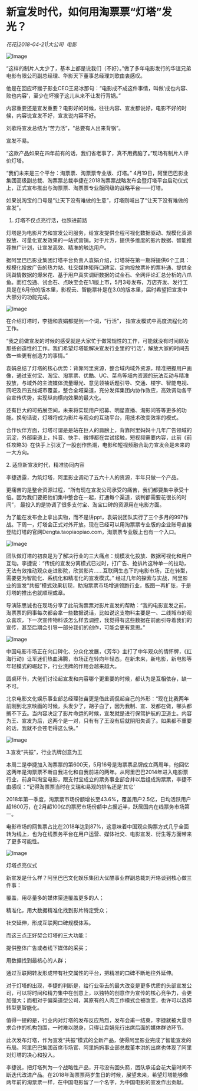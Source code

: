 # 新宣发时代，如何用淘票票“灯塔”发光？

*花花|2018-04-21|大公司 
                                                电影*

![Image](http://p3.pstatp.com/large/pgc-image/15243592047970a57c76bf9)

“这样的制片人太少了，基本上都是说我们（不好）。”做了多年电影发行的华谊兄弟电影有限公司副总经理、华影天下董事总经理刘歌由衷感叹。

他是在回应坏猴子影业CEO王易冰那句：“电影成不成这件事情，叫做‘成也内容、败也内容’，至少在坏猴子这儿从来不让发行背锅。”

内容重要还是宣发重要？电影好的时候，往往内容、宣发都说好，电影不好的时候，内容说宣发不好，宣发说内容不好。

刘歌将宣发总结为“苦力活”，“总要有人出来背锅”。

宣发不易。

“这款产品如果在四年前有的话，我们省老事了，真不用费脑了。”现场有制片人评价灯塔。

“我们未来是三个平台：淘票票、淘票票专业版、灯塔。” 4月19日，阿里巴巴影业集团高级副总裁、淘票票总裁李捷在2018淘票票战略发布会暨灯塔平台启动仪式上，正式宣布推出与淘票票、淘票票专业版同级的战略平台——灯塔。

如果说淘宝的口号是“让天下没有难做的生意”，灯塔则喊出了“让天下没有难做的宣发”。

1. 灯塔不仅点亮行活，也照进前路

灯塔是为电影片方和宣发公司服务，给宣发提供全程可视化数据驱动、规模化资源投放、可量化宣发效果的一站式营销。对于片方，提供多维度的影片数据、智能推荐推广计划，让宣发高效、精准的触达用户。

据阿里巴巴影业集团灯塔平台负责人袁娟介绍，灯塔将在第一期将提供6个工具：规模化投放广告的热力站、社交媒体矩阵口碑宝、定向投放票补的票补通、提供全网舆情数据的爆米花、基于用户真实调研数据的试金石、全网评论汇总分析的八爪鱼。而红包通、试金石、点映宝会在1.1版上市，5月3号发布，万店齐发、发行工具是在6月份的版本里，影视云、智能票补是在3.0的版本里，届时希望把宣发中大部分的功能完成。

![Image](http://p1.pstatp.com/large/pgc-image/152435920469653d805c042)

在介绍灯塔时，李捷和袁娟都提到一个词，“行活”， 指宣发模式中高度流程化的工作。

“我之前做宣发的时候的感受就是大家忙于做常规性的工作，可能就没有时间顾及那些创造性的工作。我们希望灯塔能解决宣发行业里的‘行活’，解放大家的时间去做一些更有创造力的事情。”

袁娟总结了灯塔的核心优势：背靠阿里资源，整合域内域外资源，精准把握用户画像，通过支付宝、淘宝、淘票票、优酷、UC、菜鸟等域内资源的玩法互动与精准投放，与域外的主流媒体流量曝光、意见领袖话题引导、交通、楼宇、智能电视、网吧及四五线城市覆盖，整合全域渠道，充分发挥集团内协作效应，高效调动各平台宣传优势，实现纵向横向效果的最大化。

还有巨大的可拓展空间，未来将实现用户招募、明星直播、淘影问答等更多的功能。换句话说，灯塔将成为影片与观众的互动平台，用技术改变效率的模式。

合作伙伴方面，灯塔可谓是是站在巨人的肩膀上，背靠阿里妈妈十几年广告领域的沉淀，外部渠道上，抖音、快手、微博都在尝试接触，短视频需要内容，此前《前任攻略3》在快手上引发了一股创作热潮，电影和短视频融合助力宣发会是未来的一大方向。

2. 适应新宣发时代，精准协同内容

李捷透露，为筑灯塔，阿里影业调动了五六十人的资源，半年只做一个产品。

更痛苦的是整合资源过程，“所有现在宣发公司承受的痛苦，我们都要集中承受十倍。因为我们要把他们集中整合在一起，打通每个渠道，谈判都需要花很长的时间”， 最投入的是协调了很多支付宝、淘宝口碑的资源用在电影方面。

为了能在发布会上拿出实物，而不是讲ppt，袁娟说团队实行了三个多月的997作战。下周一，灯塔会正式对外开放。现在已经可以用淘票票专业版的企业账号直接登陆灯塔的官网Dengta.taopiaopiao.com，淘票票专业版上也有一个入口。

![Image](http://p9.pstatp.com/large/pgc-image/152435920464923974e0182)

团队做灯塔的初衷是为了解决行业的三大痛点：规模发化投放、数据可视化和用户互动。李捷说：“传统的宣发分离模式已过时，打广告、抢排片这种单一的拉动，无法有效推动观众走进影院，欣赏影片……互联网生态下的电影市场，正在转型，需要更为智能化、系统化和精准化的宣发模式。” 经过几年的探索与实战，阿里影业的宣发“共振”模式效果初现，助淘票票市场增速领跑行业，版图一再扩张，于是灯塔的推出也就顺理成章。

导演陈思诚也在现场分享了此前淘票票对影片宣发的帮助：“我的电影宣发之前，淘票票的同事每次都会拿一些数据说话，比如说这支物料主要是一、二线城市的观众喜欢，下一次宣传物料该怎么样去调控，我觉得有这些数据在前面引导着我们的宣传，甚至后期会引导一部分我们的创作，可能会更有意思。”

![Image](http://p9.pstatp.com/large/pgc-image/15243592047813a7a212e0b)

中国电影市场正在向口碑化、分众化发展，《芳华》主打了中年观众的情怀牌，《红海行动》让军迷们热血沸腾，市场正在转向年轻态，在新未来，新电影，新电影等年轻模式的崛起下，行业洗牌的作用会越来越大。

圆桌环节，大佬们讨论起宣发和内容哪个更重要的时候，都认为是互相依存，缺一不可。

北京电影文化娱乐事业部总经理张苗更是借此调侃起自己的外形：“现在比我两年前刚到北京映画的时候，头发少了，胡子白了，因为我制、宣、发都在做，哪头都搁不下去。当内容决定了影片命运的时候，宣发就是进行保驾护航的卫道士。内容为王、宣发为后，这两个是一对，只有有了王没有后就阴阳失调了。如果都不重要的话，我就不会苍老得这么快。”

![Image](http://p3.pstatp.com/large/pgc-image/15243592047447a4edf9a76)

3.宣发“共振”，行业洗牌创意为王

本周二是李捷加入淘票票的第600天，5月16号是淘票票品牌成立两周年，他回忆这两年是淘票票不断自我进化和自我前进的两年。从阿里巴巴2014年进入电影票行业，前身叫淘宝电影，跟支付宝成立的票务事业部合并以后组成淘票票，李捷不由感叹：“记得淘票票当时在艾瑞和易观的排名还是‘其它’

2018年第一季度，淘票票市场份额增长至43.6%，覆盖用户2.5亿，日均活跃用户超1600万，在2月超100亿的票房市场份额中占据近半，跃居国内在线票务市场第一。

电影市场的网售票占比在2018年达到87%，这意味着中国观众购票方式几乎全面转为线上，也为在线票务平台在用户运营、媒体社交、电影宣发、衍生等方面带来了更多可能性。

![Image](http://p3.pstatp.com/large/pgc-image/1524359205084f9d5c619bc)

灯塔点亮仪式

新宣发是什么样？阿里巴巴文化娱乐集团大优酷事业群副总裁刘开珞谈到核心做三件事：

覆盖，用尽量多的媒体渠道覆盖更多的人；

精准化，用大数据精准化找到影片特定受众；

社交延伸，形成互联网口碑规模体系。

而这三点正好契合灯塔的三大功能：

提供整体广告或者线下媒体的采买；

用数据找到最核心的人群；

通过互联网转发形成带有社交属性的平台，把精准的口碑不断地往外延伸。

对于灯塔的出现，李捷的判断是，给行业带去的最大改变是更多优质的头部宣发公司，可以将时间和精力集中在创意上，以独特的创意作为宣传的核心竞争力，会更加强大；而相对于偏渠道型公司，其原有的人肉工作模式会被改变，也许可以选择转型更智能化。

值得一提的是，行业内对灯塔的发布反应热烈，发布会甫一结束，李捷就被大量寻求合作的机构包围，一时难以脱身，只得让袁娟先行出席后面的媒体群访环节。

此次发布灯塔，作为宣发“共振”模式的全新产品，使得阿里影业完成了智能宣发的布局。阿里巴巴集团首席市场官、阿里妈妈事业部总裁董本洪的出席也体现了阿里对灯塔的决心和投入。

李捷说，把灯塔列为一个战略性产品，开弓没有回头箭，团队承诺会花大量时间不断迭代改进产品。在2018年淘票票两岁生日的时候，展望未来，希望灯塔能够像两年前的淘票票一样，在中国电影留了一个名字，为中国电影的宣发作出贡献。

